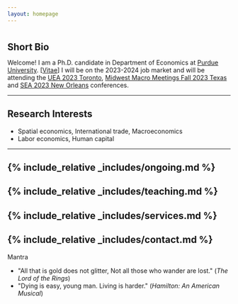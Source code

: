 ```yaml
---
layout: homepage
---
```

<h1 id="about-me"></h1>

<h2 style="margin: 0px 0px 10px;">Short Bio</h2>

Welcome! I am a Ph.D. candidate in Department of Economics at [Purdue University](https://www.purdue.edu). [[Vitae](./cv.html)]
I will be on the 2023-2024 job market and will be attending the [UEA 2023 Toronto](https://urbaneconomics.org/meetings/uea2023/), [Midwest Macro Meetings Fall 2023 Texas](https://www.depts.ttu.edu/economics/midwest-macro/) and [SEA 2023 New Orleans](https://www.southerneconomic.org/event/7662b305-ad92-474d-8f2c-bce1240b9858/websitePage:d1dfc9a8-17ee-4306-9edc-e4e7a21fd1c9) conferences.

---
## Research Interests
- Spatial economics, International trade, Macroeconomics
- Labor economics, Human capital

<!--
<strong style="color:#e74d3c; font-weight:600"> </strong>
-->
<!--
---
## Working Papers
- **Skill Multidimensionality, Worker Migration, and Development Accounting of U.S. States**
- **Care for the China Syndrome: Trade Shock, Sick Workers, and Access to Healthcare**
  <br>
  with [Chong Xiang](https://sites.google.com/view/chongxiang/home){:target="_blank" rel="noopener"} and [Soojin Kim](https://sites.google.com/site/soojinkim06/){:target="_blank" rel="noopener"}
- **Building Housing: The Allocative Efficiency of Creating New Cities Versus Expanding Existing Cities** 
  <br>
  with [Seungyub Han](https://hansy1124.github.io/){:target="_blank" rel="noopener"} [[Latest Draft](https://www.anderson.ucla.edu/sites/default/files/document/2023-07/2023-13WP.pdf){:target="_blank" rel="noopener"}] (UCLA Ziman Center WP No. 2023-13)
- **School Closure and Educational Inequality: Parental Investment in the Pandemic** 
  <br>
  with [Hyunjae Kang](https://www.hyunjaekang.com/home){:target="_blank" rel="noopener"} and Tae Young Kang 
  [[Latest Draft](https://sunhamkim.github.io/files/pdf/KangKangKim.pdf){:target="_blank" rel="noopener"}]
  <br>
  Media Coverage (Korean): [[The Kyunghyang Shinmun](https://www.khan.co.kr/national/national-general/article/202211301346001){:target="_blank" rel="noopener"}]
 -->

 ---
{% include_relative _includes/ongoing.md %}
 ---
{% include_relative _includes/teaching.md %}
 ---
{% include_relative _includes/services.md %}
 ---
{% include_relative _includes/contact.md %}
 ---
<!-- [Useful Links](./useful-links.html) -->
 <!-- --- -->

Mantra
- "All that is gold does not glitter, Not all those who wander are lost." (_The Lord of the Rings_)
- "Dying is easy, young man. Living is harder." (_Hamilton: An American Musical_)
